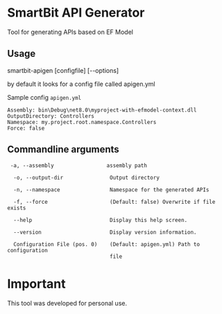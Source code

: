 ﻿# SmartBit API Generator

 
Tool for generating APIs based on EF Model

## Usage

smartbit-apigen [configfile] [--options]

by default it looks for a config file called apigen.yml

Sample config `apigen.yml`

```
Assembly: bin\Debug\net8.0\myproject-with-efmodel-context.dll
OutputDirectory: Controllers
Namespace: my.project.root.namespace.Controllers
Force: false
```

## Commandline arguments

```
 -a, --assembly                 assembly path

  -o, --output-dir               Output directory

  -n, --namespace                Namespace for the generated APIs

  -f, --force                    (Default: false) Overwrite if file exists

  --help                         Display this help screen.

  --version                      Display version information.

  Configuration File (pos. 0)    (Default: apigen.yml) Path to configuration
                                 file
```

# Important 

This tool was developed for personal use.
